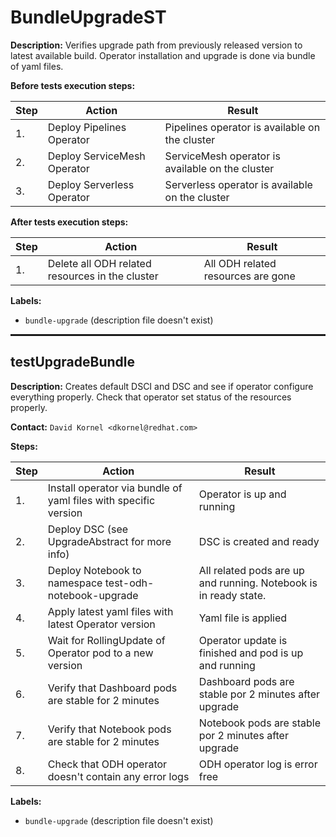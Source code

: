 # BundleUpgradeST

**Description:** Verifies upgrade path from previously released version to latest available build. Operator installation and upgrade is done via bundle of yaml files.

**Before tests execution steps:**

| Step | Action | Result |
| - | - | - |
| 1. | Deploy Pipelines Operator | Pipelines operator is available on the cluster |
| 2. | Deploy ServiceMesh Operator | ServiceMesh operator is available on the cluster |
| 3. | Deploy Serverless Operator | Serverless operator is available on the cluster |

**After tests execution steps:**

| Step | Action | Result |
| - | - | - |
| 1. | Delete all ODH related resources in the cluster | All ODH related resources are gone |

**Labels:**

* `bundle-upgrade` (description file doesn't exist)

<hr style="border:1px solid">

## testUpgradeBundle

**Description:** Creates default DSCI and DSC and see if operator configure everything properly. Check that operator set status of the resources properly.

**Contact:** `David Kornel <dkornel@redhat.com>`

**Steps:**

| Step | Action | Result |
| - | - | - |
| 1. | Install operator via bundle of yaml files with specific version | Operator is up and running |
| 2. | Deploy DSC (see UpgradeAbstract for more info) | DSC is created and ready |
| 3. | Deploy Notebook to namespace test-odh-notebook-upgrade | All related pods are up and running. Notebook is in ready state. |
| 4. | Apply latest yaml files with latest Operator version | Yaml file is applied |
| 5. | Wait for RollingUpdate of Operator pod to a new version | Operator update is finished and pod is up and running |
| 6. | Verify that Dashboard pods are stable for 2 minutes | Dashboard pods are stable por 2 minutes after upgrade |
| 7. | Verify that Notebook pods are stable for 2 minutes | Notebook pods are stable por 2 minutes after upgrade |
| 8. | Check that ODH operator doesn't contain any error logs | ODH operator log is error free |

**Labels:**

* `bundle-upgrade` (description file doesn't exist)

